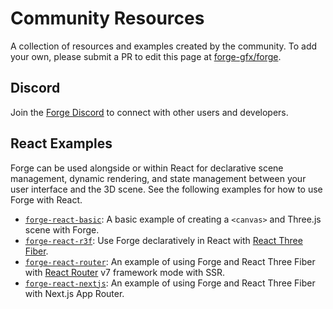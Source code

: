 # Community Resources

A collection of resources and examples created by the community. To add your own, please submit a PR to edit this page at [forge-gfx/forge](https://github.com/forge-gfx/forge/tree/main/docs/community-resources.md).

## Discord

Join the [Forge Discord](https://discord.gg/W39qmSKemS) to connect with other users and developers.

## React Examples

Forge can be used alongside or within React for declarative scene management, dynamic rendering, and state management between your user interface and the 3D scene. See the following examples for how to use Forge with React.

- [`forge-react-basic`](https://github.com/forge-gfx/forge-react-basic): A basic example of creating a `<canvas>` and Three.js scene with Forge.
- [`forge-react-r3f`](https://github.com/forge-gfx/forge-react-r3f): Use Forge declaratively in React with [React Three Fiber](https://r3f.docs.pmnd.rs).
- [`forge-react-router`](https://github.com/forge-gfx/forge-react-router): An example of using Forge and React Three Fiber with [React Router](https://reactrouter.com) v7 framework mode with SSR.
- [`forge-react-nextjs`](https://github.com/forge-gfx/forge-react-nextjs): An example of using Forge and React Three Fiber with Next.js App Router.
